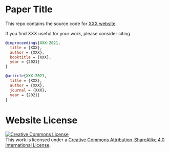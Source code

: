 # Paper Title

This repo contains the source code for [XXX website](https://XXX.github.io/XXX/).

If you find XXX useful for your work, please consider citing
```BibTeX
@inproceedings{XXX:2021,
  title = {XXX},
  author = {XXX},
  booktitle = {XXX},
  year = {2021}
}

@article{XXX:2021,
  title = {XXX},
  author = {XXX},
  journal = {XXX},
  year = {2021}
}
```

# Website License
<a rel="license" href="http://creativecommons.org/licenses/by-sa/4.0/"><img alt="Creative Commons License" style="border-width:0" src="https://i.creativecommons.org/l/by-sa/4.0/88x31.png" /></a><br />This work is licensed under a <a rel="license" href="http://creativecommons.org/licenses/by-sa/4.0/">Creative Commons Attribution-ShareAlike 4.0 International License</a>.